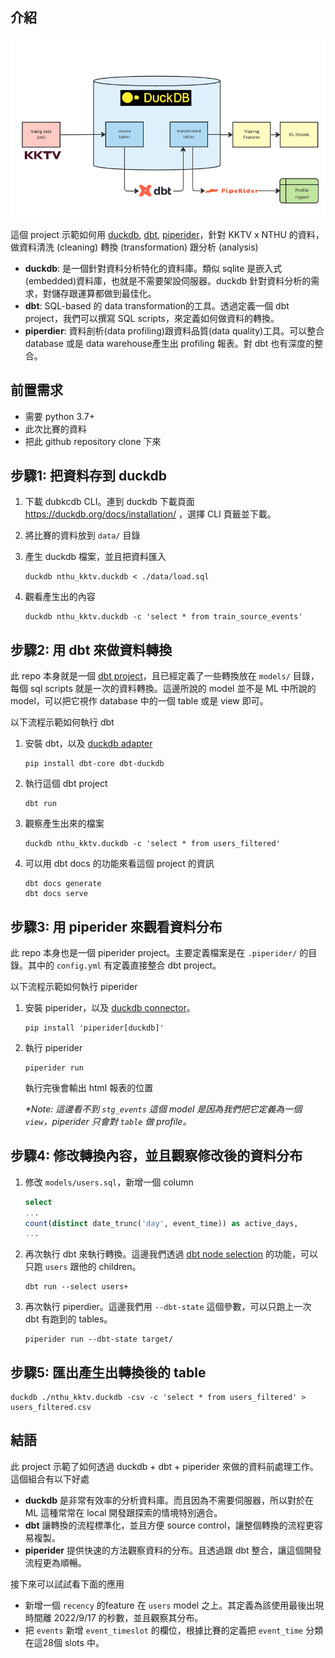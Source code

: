 ## 介紹

![](docs/assets/introduction.png)

這個 project 示範如何用 [duckdb](https://duckdb.org/), [dbt](https://www.getdbt.com/), [piperider](https://github.com/InfuseAI/piperider)，針對 KKTV x NTHU 的資料，做資料清洗 (cleaning) 轉換 (transformation) 跟分析 (analysis)

- **duckdb**: 是一個針對資料分析特化的資料庫。類似 sqlite 是嵌入式(embedded)資料庫，也就是不需要架設伺服器。duckdb 針對資料分析的需求，對儲存跟運算都做到最佳化。
- **dbt**: SQL-based 的 data transformation的工具。透過定義一個 dbt project，我們可以撰寫 SQL scripts，來定義如何做資料的轉換。
- **piperdier**: 資料剖析(data profiling)跟資料品質(data quality)工具。可以整合 database 或是 data warehouse產生出 profiling 報表。對 dbt 也有深度的整合。


## 前置需求

- 需要 python 3.7+
- 此次比賽的資料
- 把此 github repository clone 下來

## 步驟1: 把資料存到 duckdb

1. 下載 dubkcdb CLI。連到 duckdb 下載頁面 https://duckdb.org/docs/installation/ ，選擇 CLI 頁籤並下載。

1. 將比賽的資料放到 `data/` 目錄

1. 產生 duckdb 檔案，並且把資料匯入

    ```
    duckdb nthu_kktv.duckdb < ./data/load.sql 
    ```

1. 觀看產生出的內容

    ```
    duckdb nthu_kktv.duckdb -c 'select * from train_source_events'
    ```

## 步驟2: 用 dbt 來做資料轉換

此 repo 本身就是一個 [dbt project](https://docs.getdbt.com/docs/build/projects)，且已經定義了一些轉換放在 `models/` 目錄，每個 sql scripts 就是一次的資料轉換。這邊所說的 model 並不是 ML 中所說的 model，可以把它視作 database 中的一個 table 或是 view 即可。

以下流程示範如何執行 dbt

1. 安裝 dbt，以及 [duckdb adapter](https://github.com/jwills/dbt-duckdb)

   ```shell
   pip install dbt-core dbt-duckdb
   ```

1. 執行這個 dbt project

    ```shell
    dbt run
    ```

1. 觀察產生出來的檔案

    ```shell
    duckdb nthu_kktv.duckdb -c 'select * from users_filtered'
    ```

1. 可以用 dbt docs 的功能來看這個 project 的資訊

    ```shell
    dbt docs generate
    dbt docs serve
    ```


## 步驟3: 用 piperider 來觀看資料分布

此 repo 本身也是一個 piperider project。主要定義檔案是在 `.piperider/` 的目錄。其中的 `config.yml` 有定義直接整合 dbt project。

以下流程示範如何執行 piperider

1. 安裝 piperider，以及 [duckdb connector](https://docs.piperider.io/cli/supported-data-sources/duckdb-connector)。

    ```shell
    pip install 'piperider[duckdb]'
    ```

2. 執行 piperider

    ```shell
    piperider run
    ```

    執行完後會輸出 html 報表的位置

    *\*Note: 這邊看不到 `stg_events` 這個 model 是因為我們把它定義為一個 `view`，piperider 只會對 `table` 做 profile。*

## 步驟4: 修改轉換內容，並且觀察修改後的資料分布

1. 修改 `models/users.sql`，新增一個 column

   ```sql
   select
   ...
   count(distinct date_trunc('day', event_time)) as active_days,
   ...
   ```

1. 再次執行 dbt 來執行轉換。這邊我們透過 [dbt node selection](https://docs.getdbt.com/reference/node-selection/graph-operators#the-plus-operator) 的功能，可以只跑 `users` 跟他的 children。

   ```shell
   dbt run --select users+
   ```

1. 再次執行 piperdier。這邊我們用 `--dbt-state` 這個參數，可以只跑上一次 dbt 有跑到的 tables。

   ```shell
   piperider run --dbt-state target/
   ```

## 步驟5: 匯出產生出轉換後的 table

```shell
duckdb ./nthu_kktv.duckdb -csv -c 'select * from users_filtered' > users_filtered.csv  
```


## 結語

此 project 示範了如何透過 duckdb + dbt + piperider 來做的資料前處理工作。這個組合有以下好處

- **duckdb** 是非常有效率的分析資料庫。而且因為不需要伺服器，所以對於在 ML 這種常常在 local 開發跟探索的情境特別適合。
- **dbt** 讓轉換的流程標準化，並且方便 source control，讓整個轉換的流程更容易複製。
- **piperider** 提供快速的方法觀察資料的分布。且透過跟 dbt 整合，讓這個開發流程更為順暢。


接下來可以試試看下面的應用

- 新增一個 `recency` 的feature 在 `users` model 之上。其定義為該使用最後出現時間離 2022/9/17 的秒數，並且觀察其分布。
- 把 `events` 新增 `event_timeslot` 的欄位，根據比賽的定義把 `event_time` 分類在這28個 slots 中。
